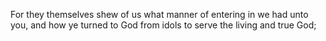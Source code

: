 For they themselves shew of us what manner of entering in we had unto you, and how ye turned to God from idols to serve the living and true God;
